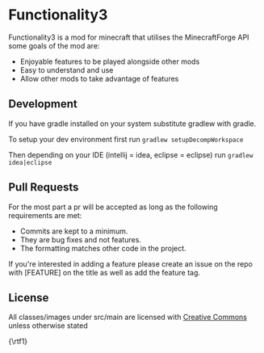 Functionality3
==============

Functionality3 is a mod for minecraft that utilises the MinecraftForge API some goals of the mod are:

  - Enjoyable features to be played alongside other mods
  - Easy to understand and use
  - Allow other mods to take advantage of features


Development
----

If you have gradle installed on your system substitute gradlew with gradle.

To setup your dev environment first run `gradlew setupDecompWorkspace`

Then depending on your IDE (intellij = idea, eclipse = eclipse) run `gradlew idea|eclipse`


Pull Requests
----

For the most part a pr will be accepted as long as the following requirements are met:
 - Commits are kept to a minimum.
 - They are bug fixes and not features.
 - The formatting matches other code in the project.
 
If you're interested in adding a feature please create an issue on the repo with [FEATURE] on the title as well as add the feature tag.

License
----

All classes/images under src/main are licensed with [Creative Commons] unless otherwise stated

[Creative Commons]:http://creativecommons.org/licenses/by-nc-sa/4.0/
{\rtf1}